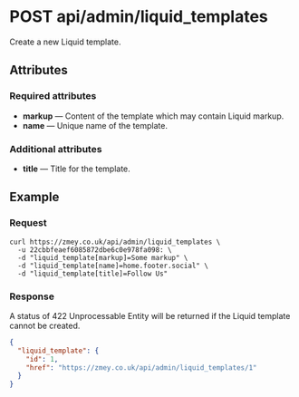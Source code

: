 # POST api/admin/liquid_templates

Create a new Liquid template.

## Attributes

### Required attributes

* **markup** — Content of the template which may contain Liquid markup.
* **name** — Unique name of the template.

### Additional attributes

* **title** — Title for the template.

## Example

### Request

```
curl https://zmey.co.uk/api/admin/liquid_templates \
  -u 22cbbfeaef6085872dbe6c0e978fa098: \
  -d "liquid_template[markup]=Some markup" \
  -d "liquid_template[name]=home.footer.social" \
  -d "liquid_template[title]=Follow Us"
```

### Response

A status of 422 Unprocessable Entity will be returned if the Liquid template cannot be
created.

```json
{
  "liquid_template": {
    "id": 1,
    "href": "https://zmey.co.uk/api/admin/liquid_templates/1"
  }
}
```
